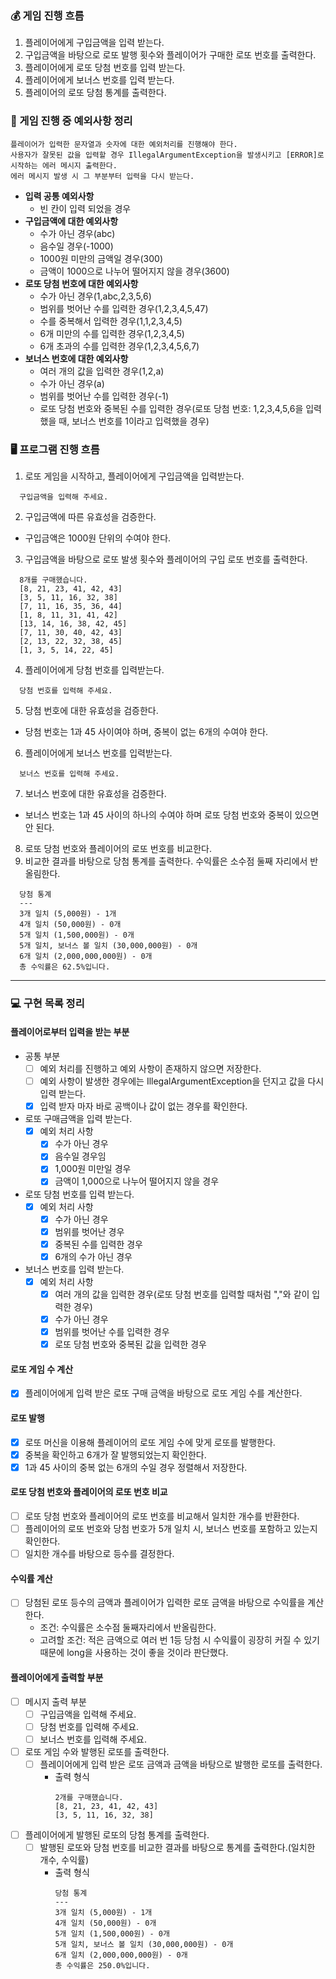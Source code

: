 ### 💰 게임 진행 흐름

1. 플레이어에게 구입금액을 입력 받는다.
2. 구입금액을 바탕으로 로또 발행 횟수와 플레이어가 구매한 로또 번호를 출력한다.
3. 플레이어에게 로또 당첨 번호를 입력 받는다.
4. 플레이어에게 보너스 번호를 입력 받는다.
5. 플레이어의 로또 당첨 통계를 출력한다.

### 🚨 게임 진행 중 예외사항 정리

```
플레이어가 입력한 문자열과 숫자에 대한 예외처리를 진행해야 한다.
사용자가 잘못된 값을 입력할 경우 IllegalArgumentException을 발생시키고 [ERROR]로 시작하는 에러 메시지 출력한다.
에러 메시지 발생 시 그 부분부터 입력을 다시 받는다.
```

- <b>입력 공통 예외사항</b>
    - 빈 칸이 입력 되었을 경우
- <b>구입금액에 대한 예외사항</b>
    - 수가 아닌 경우(abc)
    - 음수일 경우(-1000)
    - 1000원 미만의 금액일 경우(300)
    - 금액이 1000으로 나누어 떨어지지 않을 경우(3600)
- <b>로또 당첨 번호에 대한 예외사항</b>
    - 수가 아닌 경우(1,abc,2,3,5,6)
    - 범위를 벗어난 수를 입력한 경우(1,2,3,4,5,47)
    - 수를 중복해서 입력한 경우(1,1,2,3,4,5)
    - 6개 미만의 수를 입력한 경우(1,2,3,4,5)
    - 6개 초과의 수를 입력한 경우(1,2,3,4,5,6,7)
- <b>보너스 번호에 대한 예외사항</b>
    - 여러 개의 값을 입력한 경우(1,2,a)
    - 수가 아닌 경우(a)
    - 범위를 벗어난 수를 입력한 경우(-1)
    - 로또 당첨 번호와 중복된 수를 입력한 경우(로또 당첨 번호: 1,2,3,4,5,6을 입력했을 때, 보너스 번호를 1이라고 입력했을 경우)

### 🖥️ 프로그램 진행 흐름

1. 로또 게임을 시작하고, 플레이어에게 구입금액을 입력받는다.

  ``` 
    구입금액을 입력해 주세요.
  ```

2. 구입금액에 따른 유효성을 검증한다.

- 구입금액은 1000원 단위의 수여야 한다.

3. 구입금액을 바탕으로 로또 발생 횟수와 플레이어의 구입 로또 번호를 출력한다.

  ```
    8개를 구매했습니다.
    [8, 21, 23, 41, 42, 43]
    [3, 5, 11, 16, 32, 38] 
    [7, 11, 16, 35, 36, 44] 
    [1, 8, 11, 31, 41, 42] 
    [13, 14, 16, 38, 42, 45] 
    [7, 11, 30, 40, 42, 43] 
    [2, 13, 22, 32, 38, 45] 
    [1, 3, 5, 14, 22, 45]
  ```

4. 플레이어에게 당첨 번호를 입력받는다.

  ```
    당첨 번호를 입력해 주세요.
  ```

5. 당첨 번호에 대한 유효성을 검증한다.

- 당첨 번호는 1과 45 사이여야 하며, 중복이 없는 6개의 수여야 한다.

6. 플레이어에게 보너스 번호를 입력받는다.

  ```
    보너스 번호를 입력해 주세요.
  ```

7. 보너스 번호에 대한 유효성을 검증한다.

- 보너스 번호는 1과 45 사이의 하나의 수여야 하며 로또 당첨 번호와 중복이 있으면 안 된다.

8. 로또 당첨 번호와 플레이어의 로또 번호를 비교한다.
9. 비교한 결과를 바탕으로 당첨 통계를 출력한다. 수익률은 소수점 둘째 자리에서 반올림한다.

  ```
    당첨 통계
    ---
    3개 일치 (5,000원) - 1개
    4개 일치 (50,000원) - 0개
    5개 일치 (1,500,000원) - 0개
    5개 일치, 보너스 볼 일치 (30,000,000원) - 0개
    6개 일치 (2,000,000,000원) - 0개
    총 수익률은 62.5%입니다.
  ```

---

### 💻 구현 목록 정리

#### 플레이어로부터 입력을 받는 부분
- 공통 부분
  - [ ] 예외 처리를 진행하고 예외 사항이 존재하지 않으면 저장한다.
  - [ ] 예외 사항이 발생한 경우에는 IllegalArgumentException을 던지고 값을 다시 입력 받는다.
  - [x] 입력 받자 마자 바로 공백이나 값이 없는 경우를 확인한다.
- 로또 구매금액을 입력 받는다.
  - [x] 예외 처리 사항
    - [x] 수가 아닌 경우
    - [x] 음수일 경우임
    - [x] 1,000원 미만일 경우
    - [x] 금액이 1,000으로 나누어 떨어지지 않을 경우
- 로또 당첨 번호를 입력 받는다.
  - [x] 예외 처리 사항
    - [x] 수가 아닌 경우
    - [x] 범위를 벗어난 경우
    - [x] 중복된 수를 입력한 경우
    - [x] 6개의 수가 아닌 경우
- 보너스 번호를 입력 받는다.
  - [x] 예외 처리 사항
    - [x] 여러 개의 값을 입력한 경우(로또 당첨 번호를 입력할 때처럼 ","와 같이 입력한 경우)
    - [x] 수가 아닌 경우
    - [x] 범위를 벗어난 수를 입력한 경우
    - [x] 로또 당첨 번호와 중복된 값을 입력한 경우

#### 로또 게임 수 계산
- [x] 플레이어에게 입력 받은 로또 구매 금액을 바탕으로 로또 게임 수를 계산한다.

#### 로또 발행
- [x] 로또 머신을 이용해 플레이어의 로또 게임 수에 맞게 로또를 발행한다.
- [x] 중복을 확인하고 6개가 잘 발행되었는지 확인한다.
- [x] 1과 45 사이의 중복 없는 6개의 수일 경우 정렬해서 저장한다.

#### 로또 당첨 번호와 플레이어의 로또 번호 비교
- [ ] 로또 당첨 번호와 플레이어의 로또 번호를 비교해서 일치한 개수를 반환한다.
- [ ] 플레이어의 로또 번호와 당첨 번호가 5개 일치 시, 보너스 번호를 포함하고 있는지 확인한다.
- [ ] 일치한 개수를 바탕으로 등수를 결정한다.

#### 수익률 계산
- [ ] 당첨된 로또 등수의 금액과 플레이어가 입력한 로또 금액을 바탕으로 수익률을 계산한다.
  - 조건: 수익률은 소수점 둘째자리에서 반올림한다.
  - 고려할 조건: 적은 금액으로 여러 번 1등 당첨 시 수익률이 굉장히 커질 수 있기 때문에 long을 사용하는 것이 좋을 것이라 판단했다.

#### 플레이어에게 출력할 부분
- [ ] 메시지 출력 부분
  - [ ] 구입금액을 입력해 주세요.
  - [ ] 당첨 번호를 입력해 주세요.
  - [ ] 보너스 번호를 입력해 주세요.
- [ ] 로또 게임 수와 발행된 로또를 출력한다.
  - [ ] 플레이어에게 입력 받은 로또 금액과 금액을 바탕으로 발행한 로또를 출력한다.
    - 출력 형식
      ```
      2개를 구매했습니다.
      [8, 21, 23, 41, 42, 43]
      [3, 5, 11, 16, 32, 38]
      ```
- [ ] 플레이어에게 발행된 로또의 당첨 통계를 출력한다.
  - [ ] 발행된 로또와 당첨 번호를 비교한 결과를 바탕으로 통계를 출력한다.(일치한 개수, 수익률)
    - 출력 형식
      ```
      당첨 통계
      ---
      3개 일치 (5,000원) - 1개
      4개 일치 (50,000원) - 0개
      5개 일치 (1,500,000원) - 0개
      5개 일치, 보너스 볼 일치 (30,000,000원) - 0개
      6개 일치 (2,000,000,000원) - 0개
      총 수익률은 250.0%입니다. 
      ```